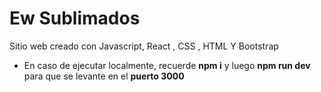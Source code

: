# Ew Sublimados

Sitio web creado con Javascript, React , CSS , HTML Y Bootstrap



- En caso de ejecutar localmente, recuerde **npm i** y luego **npm run dev** para que se levante en el **puerto 3000**
